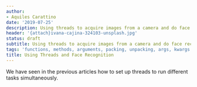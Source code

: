 ```yaml
---
author:
- Aquiles Carattino
date: '2019-07-25'
description: Using threads to acquire images from a camera and do face recognition
header: '{attach}ivana-cajina-324103-unsplash.jpg'
status: draft
subtitle: Using threads to acquire images from a camera and do face recognition
tags: 'functions, methods, arguments, packing, unpacking, args, kwargs'
title: Using Threads and Face Recognition
---
```


We have seen in the previous articles how to set up threads to run
different tasks simultaneously.
